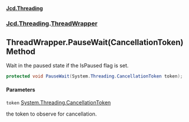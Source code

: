 #### [Jcd.Threading](index.md 'index')
### [Jcd.Threading](Jcd.Threading.md 'Jcd.Threading').[ThreadWrapper](Jcd.Threading.ThreadWrapper.md 'Jcd.Threading.ThreadWrapper')

## ThreadWrapper.PauseWait(CancellationToken) Method

Wait in the paused state if the IsPaused flag is set.

```csharp
protected void PauseWait(System.Threading.CancellationToken token);
```
#### Parameters

<a name='Jcd.Threading.ThreadWrapper.PauseWait(System.Threading.CancellationToken).token'></a>

`token` [System.Threading.CancellationToken](https://docs.microsoft.com/en-us/dotnet/api/System.Threading.CancellationToken 'System.Threading.CancellationToken')

the token to observe for cancellation.